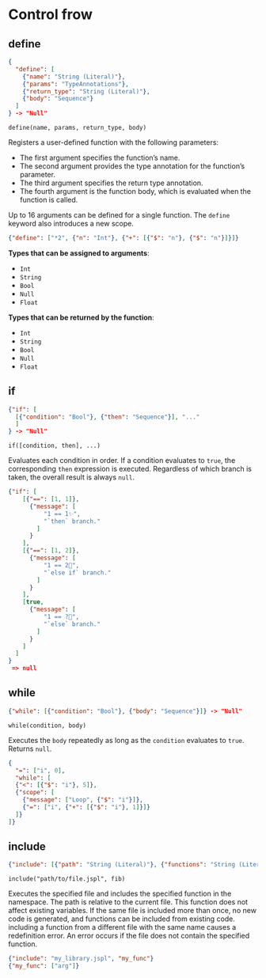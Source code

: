 # Control frow

## define

```json
{
  "define": [
    {"name": "String (Literal)"},
    {"params": "TypeAnnotations"},
    {"return_type": "String (Literal)"},
    {"body": "Sequence"}
  ]
} -> "Null"
```

```jspl
define(name, params, return_type, body)
```

Registers a user-defined function with the following parameters:

- The first argument specifies the function’s name.
- The second argument provides the type annotation for the function’s parameter.
- The third argument specifies the return type annotation.
- The fourth argument is the function body, which is evaluated when the function is called.

Up to 16 arguments can be defined for a single function.
The `define` keyword also introduces a new scope.

```json
{"define": ["*2", {"n": "Int"}, {"+": [{"$": "n"}, {"$": "n"}]}]}
```

**Types that can be assigned to arguments**:

- `Int`
- `String`
- `Bool`
- `Null`
- `Float`

**Types that can be returned by the function**:

- `Int`
- `String`
- `Bool`
- `Null`
- `Float`

## if

```json
{"if": [
  [{"condition": "Bool"}, {"then": "Sequence"}], "..."
  ]
} -> "Null"
```

```jspl
if([condition, then], ...)
```

Evaluates each condition in order. If a condition evaluates to `true`, the corresponding `then` expression is executed.
Regardless of which branch is taken, the overall result is always `null`.

```json
{"if": [
    [{"==": [1, 1]},
      {"message": [
          "1 == 1✨",
          "`then` branch."
        ]
      }
    ],
    [{"==": [1, 2]},
      {"message": [
          "1 == 2🤔",
          "`else if` branch."
        ]
      }
    ],
    [true,
      {"message": [
          "1 == ?🤣",
          "`else` branch."
        ]
      }
    ]
  ]
}
 => null
```

## while

```json
{"while": [{"condition": "Bool"}, {"body": "Sequence"}]} -> "Null"
```

```jspl
while(condition, body)
```

Executes the `body` repeatedly as long as the `condition` evaluates to `true`.
Returns `null`.

```json
{
  "=": ["i", 0],
  "while": [
  {"<": [{"$": "i"}, 5]},
  {"scope": [
    {"message": ["Loop", {"$": "i"}]},
    {"=": ["i", {"+": [{"$": "i"}, 1]}]}
  ]}
]}
```

## include

```json
{"include": [{"path": "String (Literal)"}, {"functions": "String (Literal)"}, "..."]} -> "Null"
```

```jspl
include("path/to/file.jspl", fib)
```

Executes the specified file and includes the specified function in the namespace.
The path is relative to the current file.
This function does not affect existing variables.
If the same file is included more than once, no new code is generated,
and functions can be included from existing code.
including a function from a different file with the same name causes a redefinition error.
An error occurs if the file does not contain the specified function.

```json
{"include": "my_library.jspl", "my_func"}
{"my_func": ["arg"]}
```
